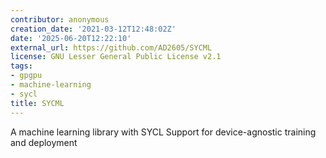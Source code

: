 ```yaml
---
contributor: anonymous
creation_date: '2021-03-12T12:48:02Z'
date: '2025-06-20T12:22:10'
external_url: https://github.com/AD2605/SYCML
license: GNU Lesser General Public License v2.1
tags:
- gpgpu
- machine-learning
- sycl
title: SYCML
---
```


A machine learning library with SYCL Support for device-agnostic training and deployment
